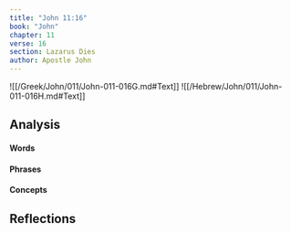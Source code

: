 ```yaml
---
title: "John 11:16"
book: "John"
chapter: 11
verse: 16
section: Lazarus Dies
author: Apostle John
---
```

![[/Greek/John/011/John-011-016G.md#Text]]
![[/Hebrew/John/011/John-011-016H.md#Text]]

## Analysis

#### Words

#### Phrases

#### Concepts

## Reflections
